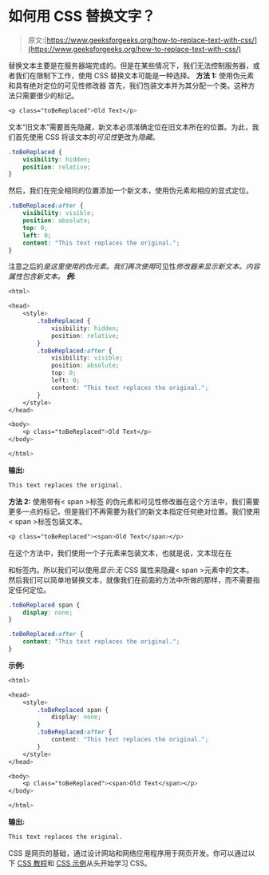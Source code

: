 # 如何用 CSS 替换文字？

> 原文:[https://www.geeksforgeeks.org/how-to-replace-text-with-css/](https://www.geeksforgeeks.org/how-to-replace-text-with-css/)

替换文本主要是在服务器端完成的。但是在某些情况下，我们无法控制服务器，或者我们在限制下工作，使用 CSS 替换文本可能是一种选择。
**方法 1:** 使用伪元素和具有绝对定位的可见性修改器
首先，我们包装文本并为其分配一个类。这种方法只需要很少的标记。

```css
<p class="toBeReplaced">Old Text</p>
```

文本“旧文本”需要首先隐藏，新文本必须准确定位在旧文本所在的位置。为此，我们首先使用 CSS 将该文本的*可见性*更改为*隐藏*。

```css
.toBeReplaced {
    visibility: hidden;
    position: relative;
}

```

然后，我们在完全相同的位置添加一个新文本，使用伪元素和相应的显式定位。

```css
.toBeReplaced:after {
    visibility: visible;
    position: absolute;
    top: 0;
    left: 0;
    content: "This text replaces the original.";
}

```

注意之后的*是这里使用的伪元素。我们再次使用*可见性*修改器来显示新文本。*内容*属性包含新文本。
**例:***

```css
<html>

<head>
    <style>
        .toBeReplaced {
            visibility: hidden;
            position: relative;
        }
        .toBeReplaced:after {
            visibility: visible;
            position: absolute;
            top: 0;
            left: 0;
            content: "This text replaces the original.";
        }
    </style>
</head>

<body>
    <p class="toBeReplaced">Old Text</p>
</body>

</html>
```

**输出:**

```css
This text replaces the original.
```

**方法 2:** 使用带有< span >标签
的伪元素和可见性修改器在这个方法中，我们需要更多一点的标记，但是我们不再需要为我们的新文本指定任何绝对位置。我们使用< span >标签包装文本。

```css
<p class="toBeReplaced"><span>Old Text</span></p>
```

在这个方法中，我们使用一个子元素来包装文本，也就是说，文本现在在

和标签内。所以我们可以使用*显示:无* CSS 属性来隐藏< span >元素中的文本。然后我们可以简单地替换文本，就像我们在前面的方法中所做的那样，而不需要指定任何定位。

```css
.toBeReplaced span {
    display: none;
}

.toBeReplaced:after {
    content: "This text replaces the original.";
}

```

**示例:**

```css
<html>

<head>
    <style>
        .toBeReplaced span {
            display: none;
        }
        .toBeReplaced:after {
            content: "This text replaces the original.";
        }
    </style>
</head>

<body>
    <p class="toBeReplaced"><span>Old Text</span></p>
</body>

</html>
```

**输出:**

```css
This text replaces the original.
```

CSS 是网页的基础，通过设计网站和网络应用程序用于网页开发。你可以通过以下 [CSS 教程](https://www.geeksforgeeks.org/css-tutorials/)和 [CSS 示例](https://www.geeksforgeeks.org/css-examples/)从头开始学习 CSS。